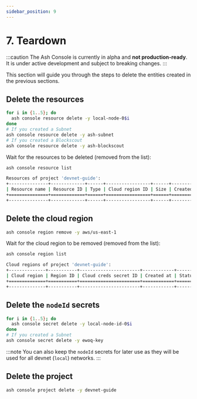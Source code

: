 ```yaml
---
sidebar_position: 9
---
```


# 7. Teardown

:::caution
The Ash Console is currently in alpha and **not production-ready**. It is under active development and subject to breaking changes.
:::

This section will guide you through the steps to delete the entities created in the previous sections.

## Delete the resources

```bash title="Command"
for i in {1..5}; do
  ash console resource delete -y local-node-0$i
done
# If you created a Subnet
ash console resource delete -y ash-subnet
# If you created a Blockscout
ash console resource delete -y ash-blockscout
```

Wait for the resources to be deleted (removed from the list):

```bash title="Command"
ash console resource list
```

```bash title="Output"
Resources of project 'devnet-guide':
+---------------+-------------+------+-----------------+------+------------+--------+-------------------+
| Resource name | Resource ID | Type | Cloud region ID | Size | Created at | Status | Resource specific |
+===============+=============+======+=================+======+============+========+===================+
+---------------+-------------+------+-----------------+------+------------+--------+-------------------+
```

## Delete the cloud region

```bash title="Command"
ash console region remove -y aws/us-east-1
```

Wait for the cloud region to be removed (removed from the list):

```bash title="Command"
ash console region list
```

```bash title="Output"
Cloud regions of project 'devnet-guide':
+--------------+-----------+-----------------------+------------+--------+
| Cloud region | Region ID | Cloud creds secret ID | Created at | Status |
+==============+===========+=======================+============+========+
+--------------+-----------+-----------------------+------------+--------+
```

## Delete the `nodeId` secrets

```bash title="Command"
for i in {1..5}; do
  ash console secret delete -y local-node-id-0$i
done
# If you created a Subnet
ash console secret delete -y ewoq-key
```

:::note
You can also keep the `nodeId` secrets for later use as they will be used for all devnet (`local`) networks.
:::

## Delete the project

```bash title="Command"
ash console project delete -y devnet-guide
```
